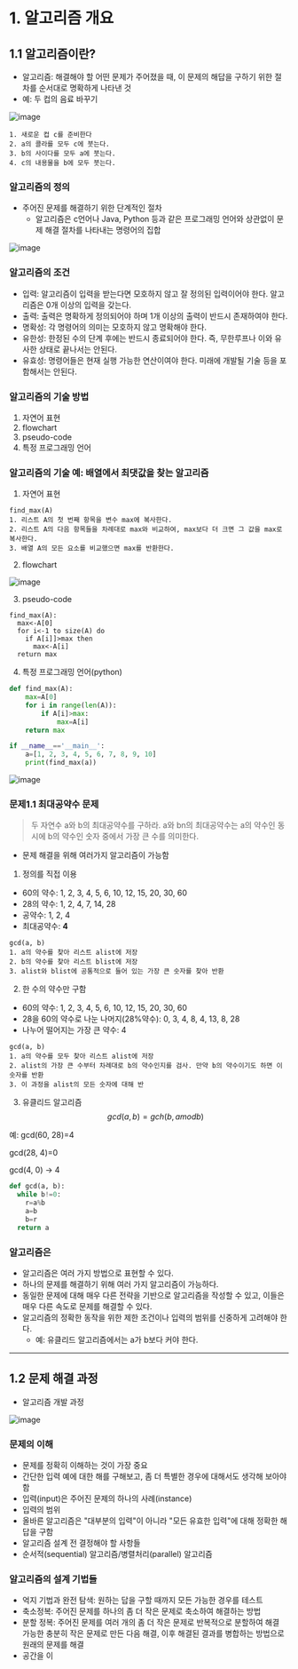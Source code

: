 # 1. 알고리즘 개요

## 1.1 알고리즘이란?
* 알고리즘: 해결해야 할 어떤 문제가 주어졌을 때, 이 문제의 해답을 구하기 위한 절차를 순서대로 명확하게 나타낸 것
* 예: 두 컵의 음료 바꾸기

![image](https://github.com/qlkdkd/univ-3-1/assets/71871927/fb1b5320-f485-4dd7-add1-3ec2d9364723)
```
1. 새로운 컵 c를 준비한다
2. a의 콜라를 모두 c에 붓는다.
3. b의 사이다를 모두 a에 붓는다.
4. c의 내용물을 b에 모두 붓는다.
```

### 알고리즘의 정의
* 주어진 문제를 해결하기 위한 단계적인 절차
  * 알고리즘은 c언어나 Java, Python 등과 같은 프로그래밍 언어와 상관없이 문제 해결 절차를 나타내는 명령어의 집합
 
![image](https://github.com/qlkdkd/univ-3-1/assets/71871927/32567e69-d260-4ed2-8c73-765a86ca5540)

### 알고리즘의 조건
* 입력: 알고리즘이 입력을 받는다면 모호하지 않고 잘 정의된 입력이어야 한다. 알고리즘은 0개 이상의 입력을 갖는다.
* 출력: 출력은 명확하게 정의되어야 하며 1개 이상의 출력이 반드시 존재하여야 한다.
* 명확성: 각 명령어의 의미는 모호하지 않고 명확해야 한다.
* 유한성: 한정된 수의 단계 후에는 반드시 종료되어야 한다. 즉, 무한루프나 이와 유사한 상태로 끝나서는 안된다.
* 유효성: 명령어들은 현재 실행 가능한 연산이여야 한다. 미래에 개발될 기술 등을 포함해서는 안된다.

### 알고리즘의 기술 방법
1. 자연어 표현
2. flowchart
3. pseudo-code
4. 특정 프로그래밍 언어

### 알고리즘의 기술 예: 배열에서 최댓값을 찾는 알고리즘
1. 자연어 표현
```
find_max(A)
1. 리스트 A의 첫 번째 항목을 변수 max에 복사한다.
2. 리스트 A의 다음 항목들을 차례대로 max와 비교하여, max보다 더 크면 그 값을 max로 복사한다.
3. 배열 A의 모든 요소를 비교했으면 max를 반환한다.
```

2. flowchart

![image](https://github.com/qlkdkd/univ-3-1/assets/71871927/ab325bcf-caa2-45ff-879c-3380b7009f45)

3. pseudo-code
```
find_max(A):
  max<-A[0]
  for i<-1 to size(A) do
    if A[i]]>max then
      max<-A[i]
  return max
```

4. 특정 프로그래밍 언어(python)
```python
def find_max(A):
    max=A[0]
    for i in range(len(A)):
        if A[i]>max:
            max=A[i]
    return max

if __name__=='__main__':
    a=[1, 2, 3, 4, 5, 6, 7, 8, 9, 10]
    print(find_max(a))
```
![image](https://github.com/qlkdkd/univ-3-1/assets/71871927/7e31410c-3635-4c9c-a474-29019b97fb1f)

### 문제1.1 최대공약수 문제
> 두 자연수 a와 b의 최대공약수를 구하라. a와 bn의 최대공약수는 a의 약수인 동시에 b의 약수인 숫자 중에서 가장 큰 수를 의미한다.

* 문제 해결을 위해 여러가지 알고리즘이 가능함

1. 정의를 직접 이용
  * 60의 약수: 1, 2, 3, 4, 5, 6, 10, 12, 15, 20, 30, 60
  * 28의 약수: 1, 2, 4, 7, 14, 28
  * 공약수: 1, 2, 4
  * 최대공약수: **4**
```
gcd(a, b)
1. a의 약수를 찾아 리스트 alist에 저장
2. b의 약수를 찾아 리스트 blist에 저장
3. alist와 blist에 공통적으로 들어 있는 가장 큰 숫자를 찾아 반환
```

2. 한 수의 약수만 구함
  * 60의 약수: 1, 2, 3, 4, 5, 6, 10, 12, 15, 20, 30, 60
  * 28을 60의 약수로 나눈 나머지(28%약수): 0, 3, 4, 8, 4, 13, 8, 28
  * 나누어 떨어지는 가장 큰 약수: 4
```
gcd(a, b)
1. a의 약수를 모두 찾아 리스트 alist에 저장
2. alist의 가장 큰 수부터 차례대로 b의 약수인지를 검사. 만약 b의 약수이기도 하면 이 숫자를 반환
3. 이 과정을 alist의 모든 숫자에 대해 반
```

3. 유클리드 알고리즘
$$gcd(a, b)=gch(b, a mod b)$$

예: gcd(60, 28)=4

gcd(28, 4)=0

gcd(4, 0) -> 4

```python
def gcd(a, b):
  while b!=0:
    r=a%b
    a=b
    b=r
  return a
```

### 알고리즘은 
* 알고리즘은 여러 가지 방법으로 표현할 수 있다.
* 하나의 문제를 해결하기 위해 여러 가지 알고리즘이 가능하다.
* 동일한 문제에 대해 매우 다른 전략을 기반으로 알고리즘을 작성할 수 있고, 이들은 매우 다른 속도로 문제를 해결할 수 있다.
* 알고리즘의 정확한 동작을 위한 제한 조건이나 입력의 범위를 신중하게 고려해야 한다.
  * 예: 유클리드 알고리즘에서는 a가 b보다 커야 한다.
 
---

## 1.2 문제 해결 과정
* 알고리즘 개발 과정

![image](https://github.com/qlkdkd/univ-3-1/assets/71871927/e28c39f3-0ef3-4849-9c94-543074709b94)

### 문제의 이해
* 문제를 정확히 이해하는 것이 가장 중요
 * 간단한 입력 예에 대한 해를 구해보고, 좀 더 특별한 경우에 대해서도 생각해 보아야 함
* 입력(input)은 주어진 문제의 하나의 사례(instance)
 * 입력의 범위
 * 올바른 알고리즘은 "대부분의 입력"이 아니라 "모든 유효한 입력"에 대해 정확한 해답을 구함
* 알고리즘 설계 전 결정해야 할 사항들
 * 순서적(sequential) 알고리즘/병렬처리(parallel) 알고리즘

### 알고리즘의 설계 기법들
* 억지 기법과 완전 탐색: 원하는 답을 구할 때까지 모든 가능한 경우를 테스트
* 축소정복: 주어진 문제를 하나의 좀 더 작은 문제로 축소하여 해결하는 방법
* 분할 정복: 주어진 문제를 여러 개의 좀 더 작은 문제로 반복적으로 분할하여 해결 가능한 충분히 작은 문제로 만든 다음 해결, 이후 해결된 결과를 병합하는 방법으로 원래의 문제를 해결
* 공간을 이
